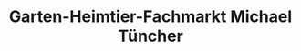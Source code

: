 ---
title: "Garten-Heimtier-Fachmarkt Michael Tüncher"
url: /eppertshausen/garten-heimtier-fachmarkt-michael-tuencher/
shop: Dorfladen
---